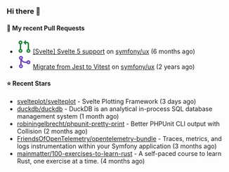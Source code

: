 ### Hi there 👋

#### 🔨 My recent Pull Requests

- ![](./assets/pr-open.svg) [[Svelte] Svelte 5 support](https://github.com/symfony/ux/pull/2288) on [symfony/ux](https://github.com/symfony/ux) (6 months ago)
- ![](./assets/pr-merged.svg) [Migrate from Jest to Vitest](https://github.com/symfony/ux/pull/1202) on [symfony/ux](https://github.com/symfony/ux) (2 years ago)

#### ⭐ Recent Stars

- [svelteplot/svelteplot](https://github.com/svelteplot/svelteplot) - Svelte Plotting Framework (3 days ago)
- [duckdb/duckdb](https://github.com/duckdb/duckdb) - DuckDB is an analytical in-process SQL database management system (1 month ago)
- [robiningelbrecht/phpunit-pretty-print](https://github.com/robiningelbrecht/phpunit-pretty-print) - Better PHPUnit CLI output with Collision (2 months ago)
- [FriendsOfOpenTelemetry/opentelemetry-bundle](https://github.com/FriendsOfOpenTelemetry/opentelemetry-bundle) - Traces, metrics, and logs instrumentation within your Symfony application (3 months ago)
- [mainmatter/100-exercises-to-learn-rust](https://github.com/mainmatter/100-exercises-to-learn-rust) - A self-paced course to learn Rust, one exercise at a time. (4 months ago)